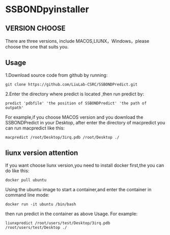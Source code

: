 # SSBONDpyinstaller
## VERSION CHOOSE
There are three versions, include MACOS,LIUNX，Windows，please choose the one that suits you.
## Usage  
1.Download source code from github by running:
```
git clone https://github.com/LiuLab-CSRC/SSBONDPredict.git
```
2.Enter the directory where predict is located ,then run predict by:

```
predict 'pdbfile' 'the position of SSBONDPredict' 'the path of outpath'
```

For example,if you choose MACOS version and you download the SSBONDPredict in your Desktop, after enter the directory of macpredict you can run macpredict like this:
```
macpredict /root/Desktop/3irq.pdb /root/Desktop ./
```

## liunx version attention 
If you want choose liunx version,you need to install docker first,the you can do like this:
```
docker pull ubuntu
```
Using the ubuntu image to start a container,and enter the container in command line mode:  
```
docker run -it ubuntu /bin/bash  
```
then run predict in the container as above Usage.
For example:
```
liunxpredict /root/users/test/Desktop/3irq.pdb  /root/users/test/Desktop ./
```
